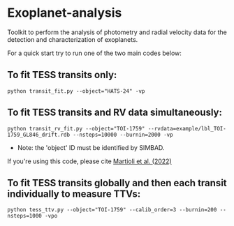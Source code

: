 # Exoplanet-analysis
Toolkit to perform the analysis of photometry and radial velocity data for the detection and characterization of exoplanets.

For a quick start try to run one of the two main codes below:

## To fit TESS transits only:

```
python transit_fit.py --object="HATS-24" -vp
```

## To fit TESS transits and RV data simultaneously:

```
python transit_rv_fit.py --object="TOI-1759" --rvdata=example/lbl_TOI-1759_GL846_drift.rdb --nsteps=10000 --burnin=2000 -vp
```

* Note: the 'object' ID must be identified by SIMBAD.

If you're using this code, please cite [Martioli et al. (2022)](https://ui.adsabs.harvard.edu/abs/2022arXiv220201259M/abstract)


## To fit TESS transits globally and then each transit individually to measure TTVs:

```
python tess_ttv.py --object="TOI-1759" --calib_order=3 --burnin=200 --nsteps=1000 -vpo
```
